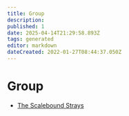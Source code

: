 ```yaml
---
title: Group
description:
published: 1
date: 2025-04-14T21:29:58.893Z
tags: generated
editor: markdown
dateCreated: 2022-01-27T08:44:37.050Z
---
```


# Group
- [The Scalebound Strays](/structure/social/group/scalebound-strays.md)
